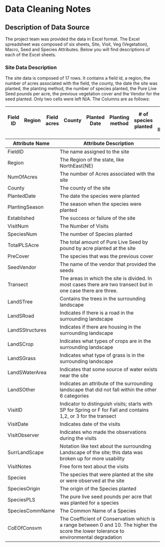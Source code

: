 # Data Cleaning Notes

## Description of Data Source

The project team was provided the data in Excel format. The Excel spreadsheet was composed of six sheets, Site, Visit, Veg (Vegetation), Macro, Seed and Species Attributes. Below you will find descriptions of each of the Excel sheets.

### Site Data Description

The site data is composed of 17 rows. It contains a field id, a region, the number of acres associated with the field, the county, the date the site was planted, the planting method, the number of species planted, the Pure Live Seed pounds per acre, the previous vegetation cover and the Vendor for the seed planted. Only two cells were left N/A.
The Columns are as follows:  

|Field ID|Region|Field acres|County|Planted Date|Planting method|# of species planted|Pure Live Seed lbs/acre|Previous cover|Seed Vendor|  
|--------|------|-----------|------|------------|---------------|--------------------|-----------------------|--------------|-------|  


|Attribute Name | Attribute Description |  
|---------------|-----------------------|
|FieldID	|The name assigned to the site |
|Region |	The Region of the state, like NorthEast(NE) |
|NumOfAcres|	The number of Acres associated with the site |
|County |	The county of the site |
|PlantedDate	|The date the species were planted |
|PlantingSeason|The season when the species were planted |
|Established	|The success or failure of the site |
|VisitNum	|The Number of Visits |
|SpeciesNum	|The number of Species planted |
|TotalPLSAcre	|The total amount of Pure Live Seed by pound by acre planted at the site |
|PreCover	|The species that was the previous cover |
|SeedVendor	|The name of the vendor that provided the seeds |
|Transect |The areas in which the site is divided. In most cases there are two transect but in one case there are three. |
|LandSTree	|Contains the trees in the surrounding landscape |
|LandSRoad	|Indicates if there is a road in the surrounding landscape |
|LandSStructures	|  Indicates if there are housing in the surrounding landscape |
|LandSCrop	 | Indicates what types of crops are in the surrounding landscape |
|LandSGrass	 | Indicates what type of grass is in the surrounding landscape |
|LandSWaterArea	|Indicates that some source of water exists near the site |
|LandSOther	|Indicates an attribute of the surrounding landscape that did not fall within the other 6 categories |
|VisitID   | Indicator to distinguish visits; starts with SP for Spring  or F for Fall and contains 1,2, or 3 for the transect |
|VisitDate  | Indicates date of the visits |
|VisitObserver  |Indicates who made the observations during the visits |
|SurrLandScape |Notation like text about the surrounding Landscape of the site; this data was broken up for more usability |
|VisitNotes        | Free form text about the visits |
|Species          | The species that were planted at the site or were observed at the site |
|SpeciesOrigin   |  The origin of the Species planted |
|SpeciesPLS      |   The pure live seed pounds per acre that was planted for a species |
|SpeciesCommName  |   The Common Name of a Species |
|CoEOfConsvm		|	The Coefficient of Conservatism which is a range between 0 and 10. The higher the score the lower tolerance to environmental degradation |
